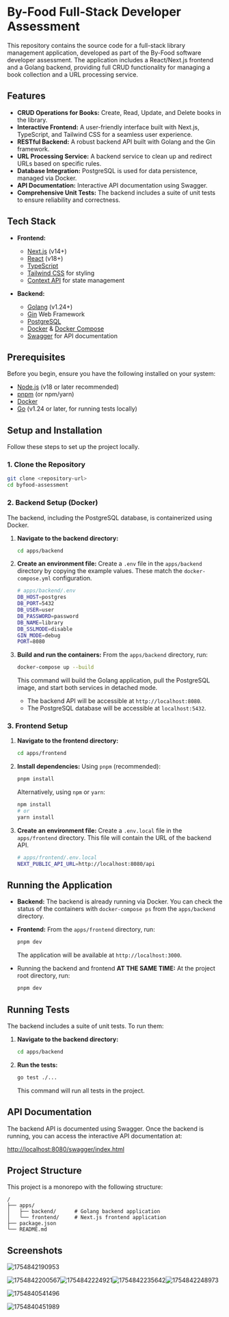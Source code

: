 # By-Food Full-Stack Developer Assessment

This repository contains the source code for a full-stack library management application, developed as part of the By-Food software developer assessment. The application includes a React/Next.js frontend and a Golang backend, providing full CRUD functionality for managing a book collection and a URL processing service.

## Features

- **CRUD Operations for Books:** Create, Read, Update, and Delete books in the library.
- **Interactive Frontend:** A user-friendly interface built with Next.js, TypeScript, and Tailwind CSS for a seamless user experience.
- **RESTful Backend:** A robust backend API built with Golang and the Gin framework.
- **URL Processing Service:** A backend service to clean up and redirect URLs based on specific rules.
- **Database Integration:** PostgreSQL is used for data persistence, managed via Docker.
- **API Documentation:** Interactive API documentation using Swagger.
- **Comprehensive Unit Tests:** The backend includes a suite of unit tests to ensure reliability and correctness.

## Tech Stack

- **Frontend:**

  - [Next.js](https://nextjs.org/) (v14+)
  - [React](https://reactjs.org/) (v18+)
  - [TypeScript](https://www.typescriptlang.org/)
  - [Tailwind CSS](https://tailwindcss.com/) for styling
  - [Context API](https://reactjs.org/docs/context.html) for state management
- **Backend:**

  - [Golang](https://golang.org/) (v1.24+)
  - [Gin](https://gin-gonic.com/) Web Framework
  - [PostgreSQL](https://www.postgresql.org/)
  - [Docker](https://www.docker.com/) & [Docker Compose](https://docs.docker.com/compose/)
  - [Swagger](https://swagger.io/) for API documentation

## Prerequisites

Before you begin, ensure you have the following installed on your system:

- [Node.js](https://nodejs.org/en/download/) (v18 or later recommended)
- [pnpm](https://pnpm.io/installation) (or npm/yarn)
- [Docker](https://www.docker.com/products/docker-desktop)
- [Go](https://go.dev/doc/install) (v1.24 or later, for running tests locally)

## Setup and Installation

Follow these steps to set up the project locally.

### 1. Clone the Repository

```bash
git clone <repository-url>
cd byfood-assessment
```

### 2. Backend Setup (Docker)

The backend, including the PostgreSQL database, is containerized using Docker.

1. **Navigate to the backend directory:**

   ```bash
   cd apps/backend
   ```
2. **Create an environment file:**
   Create a `.env` file in the `apps/backend` directory by copying the example values. These match the `docker-compose.yml` configuration.

   ```bash
   # apps/backend/.env
   DB_HOST=postgres
   DB_PORT=5432
   DB_USER=user
   DB_PASSWORD=password
   DB_NAME=library
   DB_SSLMODE=disable
   GIN_MODE=debug
   PORT=8080
   ```
3. **Build and run the containers:**
   From the `apps/backend` directory, run:

   ```bash
   docker-compose up --build
   ```

   This command will build the Golang application, pull the PostgreSQL image, and start both services in detached mode.

   - The backend API will be accessible at `http://localhost:8080`.
   - The PostgreSQL database will be accessible at `localhost:5432`.

### 3. Frontend Setup

1. **Navigate to the frontend directory:**

   ```bash
   cd apps/frontend
   ```
2. **Install dependencies:**
   Using `pnpm` (recommended):

   ```bash
   pnpm install
   ```

   Alternatively, using `npm` or `yarn`:

   ```bash
   npm install
   # or
   yarn install
   ```
3. **Create an environment file:**
   Create a `.env.local` file in the `apps/frontend` directory. This file will contain the URL of the backend API.

   ```bash
   # apps/frontend/.env.local
   NEXT_PUBLIC_API_URL=http://localhost:8080/api
   ```

## Running the Application

- **Backend:** The backend is already running via Docker. You can check the status of the containers with `docker-compose ps` from the `apps/backend` directory.
- **Frontend:** From the `apps/frontend` directory, run:

  ```bash
  pnpm dev
  ```

  The application will be available at `http://localhost:3000`.
- Running the backend and frontend **AT THE SAME TIME:**
  At the project root directory, run:

  ```bash
  pnpm dev
  ```

## Running Tests

The backend includes a suite of unit tests. To run them:

1. **Navigate to the backend directory:**

   ```bash
   cd apps/backend
   ```
2. **Run the tests:**

   ```bash
   go test ./...
   ```

   This command will run all tests in the project.

## API Documentation

The backend API is documented using Swagger. Once the backend is running, you can access the interactive API documentation at:

[http://localhost:8080/swagger/index.html](http://localhost:8080/swagger/index.html)

## Project Structure

This project is a monorepo with the following structure:

```
/
├── apps/
│   ├── backend/      # Golang backend application
│   └── frontend/     # Next.js frontend application
├── package.json
└── README.md
```

## Screenshots

![1754842190953](image/README/1754842190953.png)

![1754842200567](image/README/1754842200567.png)![1754842224921](image/README/1754842224921.png)![1754842235642](image/README/1754842235642.png)![1754842248973](image/README/1754842248973.png)

![1754840541496](image/README/1754840541496.png)

![1754840451989](image/README/1754840451989.png)
